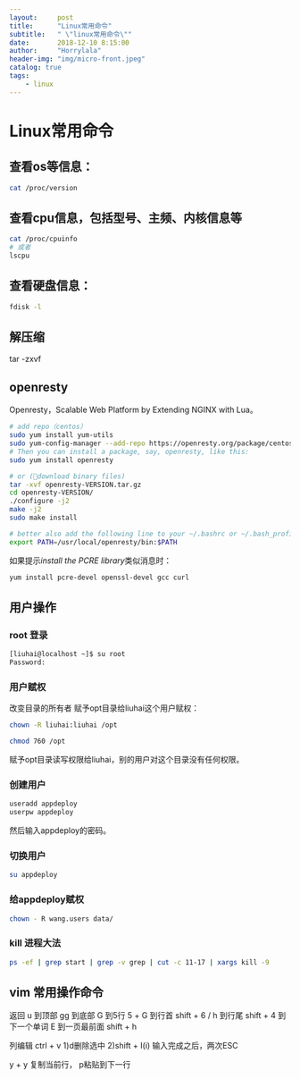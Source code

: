```yaml
---
layout:     post
title:      "Linux常用命令"
subtitle:   " \"linux常用命令\""
date:       2018-12-10 8:15:00
author:     "Horrylala"
header-img: "img/micro-front.jpeg"
catalog: true
tags:
    - linux
---
```


# Linux常用命令

## 查看os等信息：
```bash
cat /proc/version
```

## 查看cpu信息，包括型号、主频、内核信息等
```bash
cat /proc/cpuinfo
# 或者
lscpu
```

## 查看硬盘信息：
```bash
fdisk -l
```

## 解压缩
tar -zxvf

## openresty
Openresty，Scalable Web Platform by Extending NGINX with Lua。
```bash
# add repo（centos）
sudo yum install yum-utils
sudo yum-config-manager --add-repo https://openresty.org/package/centos/openresty.repo
# Then you can install a package, say, openresty, like this:
sudo yum install openresty

# or (download binary files)
tar -xvf openresty-VERSION.tar.gz
cd openresty-VERSION/
./configure -j2
make -j2
sudo make install

# better also add the following line to your ~/.bashrc or ~/.bash_profile file.
export PATH=/usr/local/openresty/bin:$PATH
```
如果提示*install the PCRE library*类似消息时：
```bash
yum install pcre-devel openssl-devel gcc curl
```

## 用户操作
### root 登录
```bash
[liuhai@localhost ~]$ su root
Password: 
```

### 用户赋权
改变目录的所有者 赋予opt目录给liuhai这个用户赋权：
```bash
chown -R liuhai:liuhai /opt
```
```bash
chmod 760 /opt
```
赋予opt目录读写权限给liuhai，别的用户对这个目录没有任何权限。

### 创建用户
```bash
useradd appdeploy
userpw appdeploy
```

然后输入appdeploy的密码。

### 切换用户
```bash
su appdeploy
```

### 给appdeploy赋权
```bash
chown - R wang.users data/
```

### kill 进程大法
```bash
ps -ef | grep start | grep -v grep | cut -c 11-17 | xargs kill -9
```

## vim 常用操作命令
返回 u
到顶部 gg
到底部 G
到5行  5 + G
到行首 shift + 6 / h
到行尾 shift + 4 
到下一个单词 E 
到一页最前面 shift + h

列编辑 ctrl + v
1)d删除选中
2)shift + I(i) 输入完成之后，两次ESC

y + y 复制当前行， p粘贴到下一行